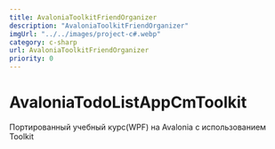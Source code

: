 ```yaml
---
title: AvaloniaToolkitFriendOrganizer
description: "AvaloniaToolkitFriendOrganizer"
imgUrl: "../../images/project-c#.webp"
category: c-sharp
url: AvaloniaToolkitFriendOrganizer
priority: 0
---
```


# AvaloniaTodoListAppCmToolkit

Портированный учебный курс(WPF) на Avalonia c использованием Toolkit